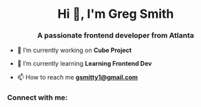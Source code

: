 <h1 align="center">Hi 👋, I'm Greg Smith</h1>
<h3 align="center">A passionate frontend developer from Atlanta</h3>

- 🔭 I’m currently working on **Cube Project**

- 🌱 I’m currently learning **Learning Frontend Dev**

- 📫 How to reach me **gsmitty1@gmail.com**

<h3 align="left">Connect with me:</h3>
<p align="left">
</p>
